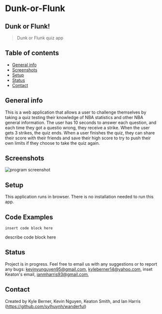 # Dunk-or-Flunk
## Dunk or Flunk!
> Dunk or Flunk quiz app

## Table of contents
* [General info](#general-info)
* [Screenshots](#screenshots)
* [Setup](#setup)
* [Status](#status)
* [Contact](#contact)

## General info
This is a web application that allows a user to challenge themselves by taking a quiz testing their knowledge of NBA statistics and other NBA general information. The user has 10 seconds to answer each question, and each time they got a questio wrong, they receive a strike. When the user gets 3 strikes, the quiz ends. When a user finishes the quiz, they can share their score with their friends and save their high score to try to push their own limits if they choose to take the quiz again.
## Screenshots
![program screenshot](wanderful.PNG)


## Setup
This application runs in browser. There is no installation needed to run this app.

## Code Examples
 ```
insert code block here

```
describe code block here


## Status
Project is in progress. Feel free to email us with any suggestions or to report any bugs: kevinvunguyen95@gmail.com, kyleberner14@yahoo.com, inset Keaton's email, ianmharris93@gmail.com,


## Contact
Created by Kyle Berner, Kevin Nguyen, Keaton Smith, and Ian Harris (https://github.com/sylhuynh/wanderful)